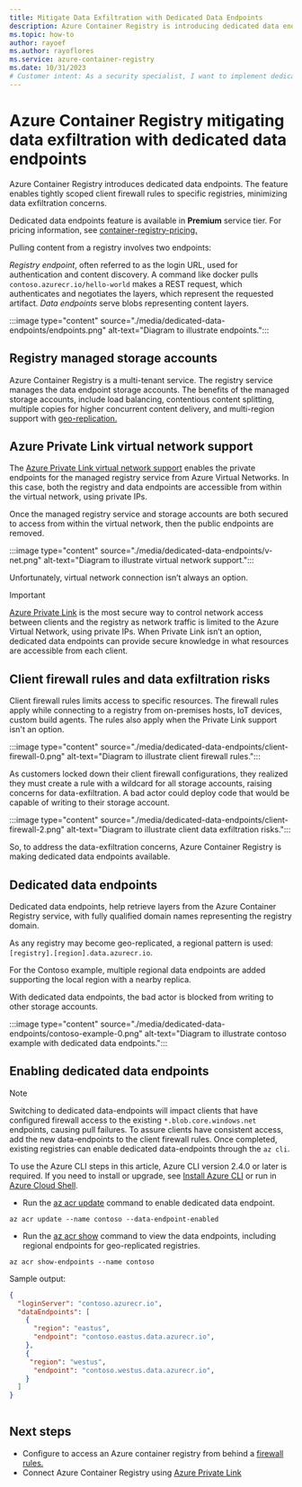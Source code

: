 ```yaml
---
title: Mitigate Data Exfiltration with Dedicated Data Endpoints
description: Azure Container Registry is introducing dedicated data endpoints available to mitigate data-exfiltration concerns.
ms.topic: how-to
author: rayoef
ms.author: rayoflores
ms.service: azure-container-registry
ms.date: 10/31/2023
# Customer intent: As a security specialist, I want to implement dedicated data endpoints in Azure Container Registry, so that I can minimize data exfiltration risks and ensure secure access to storage resources.
---
```

# Azure Container Registry mitigating data exfiltration with dedicated data endpoints

Azure Container Registry introduces dedicated data endpoints. The feature enables tightly scoped client firewall rules to specific registries, minimizing data exfiltration concerns.

Dedicated data endpoints feature is available in **Premium** service tier. For pricing information, see [container-registry-pricing.](https://azure.microsoft.com/pricing/details/container-registry/)

Pulling content from a registry involves two endpoints:

*Registry endpoint*, often referred to as the login URL, used for authentication and content discovery. A command like docker pulls `contoso.azurecr.io/hello-world` makes a REST request, which authenticates and negotiates the layers, which represent the requested artifact.
*Data endpoints* serve blobs representing content layers.


:::image type="content" source="./media/dedicated-data-endpoints/endpoints.png" alt-text="Diagram to illustrate endpoints.":::


## Registry managed storage accounts

Azure Container Registry is a multi-tenant service. The registry service manages the data endpoint storage accounts. The benefits of the managed storage accounts, include load balancing, contentious content splitting, multiple copies for higher concurrent content delivery, and multi-region support with [geo-replication.](container-registry-geo-replication.md)

## Azure Private Link virtual network support

The [Azure Private Link virtual network support](container-registry-private-link.md) enables the private endpoints for the managed registry service from Azure Virtual Networks. In this case, both the registry and data endpoints are accessible from within the virtual network, using private IPs.

Once the managed registry service and storage accounts are both secured to access from within the virtual network, then the public endpoints are removed.


:::image type="content" source="./media/dedicated-data-endpoints/v-net.png" alt-text="Diagram to illustrate virtual network support.":::


Unfortunately, virtual network connection isn’t always an option.

> [!IMPORTANT]
>[Azure Private Link](container-registry-private-link.md) is the most secure way to control network access between clients and the registry as network traffic is limited to the Azure Virtual Network, using private IPs. When Private Link isn’t an option, dedicated data endpoints can provide secure knowledge in what resources are accessible from each client. 

## Client firewall rules and data exfiltration risks

Client firewall rules limits access to specific resources. The firewall rules apply while connecting to a registry from on-premises hosts, IoT devices, custom build agents. The rules also apply when the Private Link support isn't an option. 


:::image type="content" source="./media/dedicated-data-endpoints/client-firewall-0.png" alt-text="Diagram to illustrate client firewall rules.":::


As customers locked down their client firewall configurations, they realized they must create a rule with a wildcard for all storage accounts, raising concerns for data-exfiltration. A bad actor could deploy code that would be capable of writing to their storage account.


:::image type="content" source="./media/dedicated-data-endpoints/client-firewall-2.png" alt-text="Diagram to illustrate client data exfiltration risks.":::


So, to address the data-exfiltration concerns, Azure Container Registry is making dedicated data endpoints available.

## Dedicated data endpoints

Dedicated data endpoints, help retrieve layers from the Azure Container Registry service, with fully qualified domain names representing the registry domain. 

As any registry may become geo-replicated, a regional pattern is used: `[registry].[region].data.azurecr.io`.

For the Contoso example, multiple regional data endpoints are added supporting the local region with a nearby replica.

With dedicated data endpoints, the bad actor is blocked from writing to other storage accounts.


:::image type="content" source="./media/dedicated-data-endpoints/contoso-example-0.png" alt-text="Diagram to illustrate contoso example with dedicated data endpoints.":::


## Enabling dedicated data endpoints

> [!NOTE]
> Switching to dedicated data-endpoints will impact clients that have configured firewall access to the existing `*.blob.core.windows.net` endpoints, causing pull failures. To assure clients have consistent access, add the new data-endpoints to the client firewall rules. Once completed, existing registries can enable dedicated data-endpoints through the `az cli`.

To use the Azure CLI steps in this article, Azure CLI version 2.4.0 or later is required. If you need to install or upgrade, see [Install Azure CLI](/cli/azure/install-azure-cli) or run in [Azure Cloud Shell](/azure/cloud-shell/quickstart).

* Run the [az acr update](/cli/azure/acr#az-acr-update) command to enable dedicated data endpoint.

```azurecli-interactive
az acr update --name contoso --data-endpoint-enabled
```

* Run the [az acr show](/cli/azure/acr#az-acr-show-endpoints) command to view the data endpoints, including regional endpoints for geo-replicated registries.

```azurecli-interactive
az acr show-endpoints --name contoso
```

Sample output:

```json
{
  "loginServer": "contoso.azurecr.io",
  "dataEndpoints": [
    {
      "region": "eastus",
      "endpoint": "contoso.eastus.data.azurecr.io",
    },
    {
     "region": "westus",
      "endpoint": "contoso.westus.data.azurecr.io",
    }
  ]
}
     
```

## Next steps

* Configure to access an Azure container registry from behind a [firewall rules.](container-registry-firewall-access-rules.md) 
* Connect Azure Container Registry using [Azure Private Link](container-registry-private-link.md)